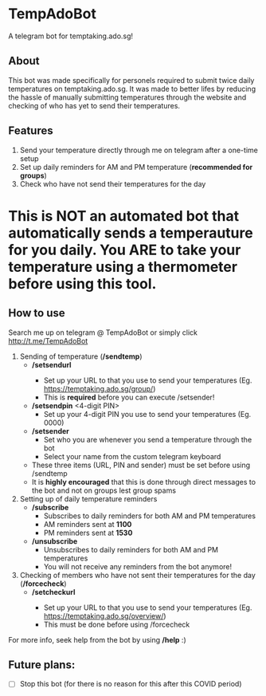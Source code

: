 # TempAdoBot
A telegram bot for temptaking.ado.sg!

## About
This bot was made specifically for personels required to submit twice daily temperatures on temptaking.ado.sg. It was made to better lifes by reducing the hassle of manually submitting temperatures through the website and checking of who has yet to send their temperatures.

## Features
1. Send your temperature directly through me on telegram after a one-time setup
2. Set up daily reminders for AM and PM temperature (**recommended for groups**)
3. Check who have not send their temperatures for the day

# This is NOT an automated bot that automatically sends a temperauture for you daily. You ARE to take your temperature using a thermometer before using this tool.

## How to use
Search me up on telegram @ TempAdoBot or simply click http://t.me/TempAdoBot

1. Sending of temperature (**__/sendtemp__**)
   - **__/setsendurl__** <URL>
     - Set up your URL to that you use to send your temperatures (Eg. https://temptaking.ado.sg/group/<unique-code>)
     - This is **required** before you can execute /setsender!
   - **__/setsendpin__** <4-digit PIN>
     - Set up your 4-digit PIN you use to send your temperatures (Eg. 0000)
   - **__/setsender__**
     - Set who you are whenever you send a temperature through the bot
     - Select your name from the custom telegram keyboard
   - These three items (URL, PIN and sender) must be set before using /sendtemp
   - It is **highly encouraged** that this is done through direct messages to the bot and not on groups lest group spams
2. Setting up of daily temperature reminders
   - **__/subscribe__**
     - Subscribes to daily reminders for both AM and PM temperatures
     - AM reminders sent at **__1100__**
     - PM reminders sent at **__1530__**
   - **__/unsubscribe__**
     - Unsubscribes to daily reminders for both AM and PM temperatures
     - You will not receive any reminders from the bot anymore!
3. Checking of members who have not sent their temperatures for the day (**__/forcecheck__**)
   - **__/setcheckurl__** <URL>
     - Set up your URL to that you use to send your temperatures (Eg. https://temptaking.ado.sg/overview/<unique-code>)
     - This must be done before using /forcecheck

For more info, seek help from the bot by using **__/help__** :) 

## Future plans:
- [ ] Stop this bot (for there is no reason for this after this COVID period)